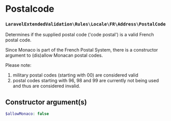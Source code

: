 # Postalcode
### `LaravelExtendedValidation\Rules\Locale\FR\Address\PostalCode`

Determines if the supplied postal code ('code postal') is a valid French postal code.

Since Monaco is part of the French Postal System, there is a constructor argument to (dis)allow Monacan postal codes. 

Please note:
1. military postal codes (starting with 00) are considered valid 
2. postal codes starting with 96, 98 and 99 are currently not being used and thus are considered invalid.

## Constructor argument(s)

```php
$allowMonaco: false
```